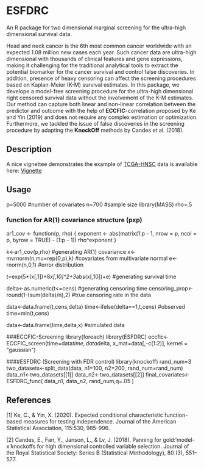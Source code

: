 # ESFDRC
An R package for two dimensional marginal screening for the ultra-high dimensional survival data.

Head and neck cancer is the 6th most common cancer worldwide with an expected 1.08 million new cases each year. 
Such cancer data are ultra-high dimensional with thousands of clinical features and gene expressions, 
making it challenging for the traditional analytical tools to extract the potential biomarker for the cancer survival and control false discoveries.
In addition, presence of heavy censoring can affect the screening procedures based on Kaplan-Meier (K-M) survival estimates. 
In this package, we develope a model-free screening procedure for the ultra-high dimensional right censored survival data without the involvement 
of the K-M estimates. Our method can capture both linear and non-linear correlation between the predictor and outcome with the help of **ECCFIC**-correlation proposed by Ke and Yin (2019) and 
does not require any complex estimation or optimization. Furthermore, we tackled the issue of false discoveries in the screening procedure by adapting the 
**KnockOff** methods by Candes et al. (2018). 

## Description

A nice vignettee demonstrates the example of [TCGA-HNSC](https://portal.gdc.cancer.gov/projects/TCGA-HNSC) data is available 
here: [Vignette](http://htmlpreview.github.io/?https://github.com/urmiaf/ESFDRC/blob/master/vignettes/Introduction.html)

## Usage

p=5000             #number of covariates
n=700              #sample size
library(MASS)
rho=.5
### function for AR(1) covariance structure (pxp)
ar1_cov <- function(p, rho) {
  exponent <- abs(matrix(1:p - 1, nrow = p, ncol = p, byrow = TRUE) - 
                    (1:p - 1))
  rho^exponent
}


k<-ar1_cov(p,rho)                                 #generating AR(1) covariance
x<-mvrnorm(n,mu=rep(0,p),k)                     #covariates from multivariate normal
e<- rnorm(n,0,1)                                #error distribution

t=exp(5*(x[,1])+8*x[,10]^2+3*abs(x[,10])+e)     #generating survival time

delta<-as.numeric(t<=cens)                      #generating censoring time
censoring_prop<-round(1-(sum(delta)/n),2)       #true censoring rate in the data

data<-data.frame(t,cens,delta)
time<-ifelse(delta==1,t,cens)                   #observed time=min(t,cens)

data<-data.frame(time,delta,x)                  #simulated data 

###ECCFIC-Screening
library(foreach)
library(ESFDRC)
eccfic<-ECCFIC_screen(time=data$time, data$delta, x_mat=data[,-c(1:2)], kernel = "gaussian")

####ESFDRC (Screening with FDR control)
library(knockoff)
rand_num=3
two_datasets<-split_data(data, n1=100, n2=200, rand_num=rand_num)
data_n1<-two_datasets[[1]]
data_n2<-two_datasets[[2]]
final_covariates<-ESFDRC_func(
  data_n1,
  data_n2,
  rand_num,q=.05
)

                                                                                                                                                   
## References
<a id="1">[1]</a> 
Ke, C., & Yin, X. (2020). 
Expected conditional characteristic function-based measures for
testing independence. 
Journal of the American Statistical Association, 115:530, 985-996.

<a id="2">[2]</a> 
Candes, E., Fan, Y., Janson, L., & Lv, J. (2018). 
Panning for gold:‘model-x’knockoffs for high
dimensional controlled variable selection. 
Journal of the Royal Statistical Society: Series B
(Statistical Methodology), 80 (3), 551–577.
